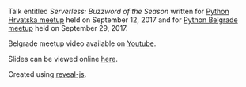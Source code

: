 Talk entitled *Serverless: Buzzword of the Season* written for [Python Hrvatska meetup](https://www.meetup.com/Python-Hrvatska/events/242639630/) held on September 12, 2017 and for [Python Belgrade meetup](https://www.meetup.com/PythonBelgrade/events/243547584/) held on September 29, 2017.

Belgrade meetup video available on [Youtube](https://youtu.be/KGp9cxT3GIE?t=15m0s).

Slides can be viewed online [here](https://mislavcimpersak.github.io/serverless-talk/).

Created using [reveal-js](https://github.com/hakimel/reveal.js/).
